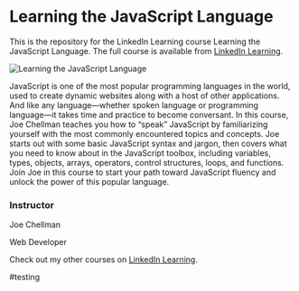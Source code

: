 # Learning the JavaScript Language
This is the repository for the LinkedIn Learning course Learning the JavaScript Language. The full course is available from [LinkedIn Learning][lil-course-url].

![Learning the JavaScript Language][lil-thumbnail-url] 

JavaScript is one of the most popular programming languages in the world, used to create dynamic websites along with a host of other applications. And like any language—whether spoken language or programming language—it takes time and practice to become conversant. In this course, Joe Chellman teaches you how to “speak” JavaScript by familiarizing yourself with the most commonly encountered topics and concepts. Joe starts out with some basic JavaScript syntax and jargon, then covers what you need to know about in the JavaScript toolbox, including variables, types, objects, arrays, operators, control structures, loops, and functions. Join Joe in this course to start your path toward JavaScript fluency and unlock the power of this popular language.


### Instructor

Joe Chellman 
                            
Web Developer

                            

Check out my other courses on [LinkedIn Learning](https://www.linkedin.com/learning/instructors/joe-chellman).

[lil-course-url]: https://www.linkedin.com/learning/learning-the-javascript-language-22309208?dApp=59033956&leis=LAA
[lil-thumbnail-url]: https://media.licdn.com/dms/image/D560DAQEpa5LhtPUlUg/learning-public-crop_675_1200/0/1683586021773?e=2147483647&v=beta&t=vRDAZPrFPLsfXDXkELzJbOrrJL7wKNCAAkAro6e2Fpw

#testing
